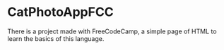 # CatPhotoAppFCC
There is a project made with FreeCodeCamp, a simple page of HTML to learn the basics of this language.
